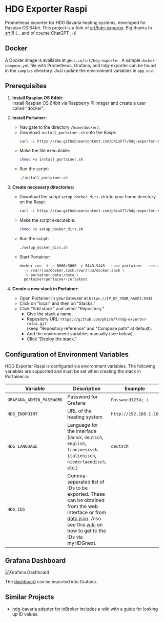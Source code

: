 # HDG Exporter Raspi

Prometheus exporter for HDG Bavaria heating systems, developed for Raspian OS 64bit. This project is a fork of [srt/hdg-exporter](https://github.com/srt/hdg-exporter). Big thanks to [srt](https://github.com/srt/hdg-exporter)!!! (... and of course ChatGPT ;-))

## Docker

A Docker image is available at `ghcr.io/srt/hdg-exporter`. A sample `docker-compose.yml` file with Prometheus, Grafana, and hdg-exporter can be found in the `samples` directory. Just update the environment variables in `app.env`.

## Prerequisites

1. **Install Raspian OS 64bit:**  
   Install Raspian OS 64bit via Raspberry Pi Imager and create a user called "docker".

2. **Install Portainer:**
   - Navigate to the directory `/home/docker/`.
   - Download `install_portainer.sh` onto the Raspi:  
     ```bash
     curl -L https://raw.githubusercontent.com/phish77/hdg-exporter-raspi/main/runfirst/install_portainer.sh -o install_portainer.sh
     ```
   - Make the file executable:  
     ```bash
     chmod +x install_portainer.sh
     ```
   - Run the script:  
     ```bash
     ./install_portainer.sh
     ```

3. **Create necessary directories:**
   - Download the script `setup_docker_dirs.sh` into your home directory on the Raspi:  
     ```bash
     curl -L https://raw.githubusercontent.com/phish77/hdg-exporter-raspi/main/runfirst/setup_docker_dirs.sh -o setup_docker_dirs.sh
     ```
   - Make the script executable:  
     ```bash
     chmod +x setup_docker_dirs.sh
     ```
   - Run the script:  
     ```bash
     ./setup_docker_dirs.sh
     ```
   - Start Portainer:  
     ```bash
     docker run -d -p 8000:8000 -p 9443:9443 --name portainer --restart=always \
       -v /var/run/docker.sock:/var/run/docker.sock \
       -v portainer_data:/data \
       portainer/portainer-ce:latest
     ```

4. **Create a new stack in Portainer:**
   - Open Portainer in your browser at `https://IP_OF_YOUR_RASPI:9443`.
   - Click on "local" and then on "Stacks."
   - Click "Add stack" and select "Repository."
     - Give the stack a name.
     - Repository URL: `https://github.com/phish77/hdg-exporter-raspi.git`  
       (keep "Repository reference" and "Compose path" at default).
     - Add the environment variables manually (see below).
     - Click "Deploy the stack."

## Configuration of Environment Variables

HDG Exporter Raspi is configured via environment variables. The following variables are supported and must be set when creating the stack in Portainer.io:

| Variable                 | Description                                                                                                                                            | Example               |
|--------------------------|--------------------------------------------------------------------------------------------------------------------------------------------------------|-----------------------|
| `GRAFANA_ADMIN_PASSWORD` | Password for Grafana                                                                                                                                   | `Password1234;-)`     |
| `HDG_ENDPOINT`           | URL of the heating system                                                                                                                              | `http://192.168.1.10` |
| `HDG_LANGUAGE`           | Language for the interface (`dansk`, `deutsch`, `english`, `franzoesisch`, `italienisch`, `niederlaendisch`, etc.)                                     | `deutsch`             |
| `HDG_IDS`                | Comma-separated list of IDs to be exported. These can be obtained from the web interface or from [data.json](data.json).  Also see this [wiki](https://github.com/SteMaker/ioBroker.hdg-bavaria/wiki) on how to get to the IDs via myHDGnext.         |                       |

## Grafana Dashboard

![Grafana Dashboard](grafana/dashboard.png)

The [dashboard](sample/grafana/provisioning/dashboards/HDG.json) can be imported into Grafana.

## Similar Projects

- [hdg-bavaria adapter for ioBroker](https://github.com/SteMaker/ioBroker.hdg-bavaria) includes a [wiki](https://github.com/SteMaker/ioBroker.hdg-bavaria/wiki) with a guide for looking up ID values.
